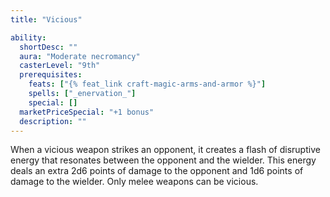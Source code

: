 ```yaml
---
title: "Vicious"

ability:
  shortDesc: ""
  aura: "Moderate necromancy"
  casterLevel: "9th"
  prerequisites:
    feats: ["{% feat_link craft-magic-arms-and-armor %}"]
    spells: ["_enervation_"]
    special: []
  marketPriceSpecial: "+1 bonus"
  description: ""
---
```

When a vicious weapon strikes an opponent, it creates a flash of disruptive energy that resonates between the opponent and the wielder. This energy deals an extra 2d6 points of damage to the opponent and 1d6 points of damage to the wielder. Only melee weapons can be vicious.


